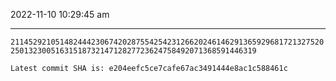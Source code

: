 2022-11-10 10:29:45 am

---

`21145292105148244423067420287554254231266202461462913659296817213275202501323005163151873214712827723624758492071368591446319`

`Latest commit SHA is: e204eefc5ce7cafe67ac3491444e8ac1c588461c `

